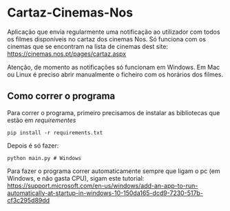 # Cartaz-Cinemas-Nos
Aplicação que envia regularmente uma notificação ao utilizador com todos os filmes disponíveis no cartaz dos cinemas Nos.
Só funciona com os cinemas que se encontram na lista de cinemas dest site: https://cinemas.nos.pt/pages/cartaz.aspx

Atenção, de momento as notificações só funcionam em Windows. Em Mac ou Linux é preciso abrir manualmente o ficheiro com os horários dos filmes.

## Como correr o programa
Para correr o programa, primeiro precisamos de instalar as bibliotecas que estão em *requirementes*
```
pip install -r requirements.txt
```
Depois é só fazer:
```
python main.py # Windows
```
Para fazer o programa correr automaticamente sempre que ligam o pc (em Windows, e não gasta CPU), sigam este tutorial: 
https://support.microsoft.com/en-us/windows/add-an-app-to-run-automatically-at-startup-in-windows-10-150da165-dcd9-7230-517b-cf3c295d89dd
